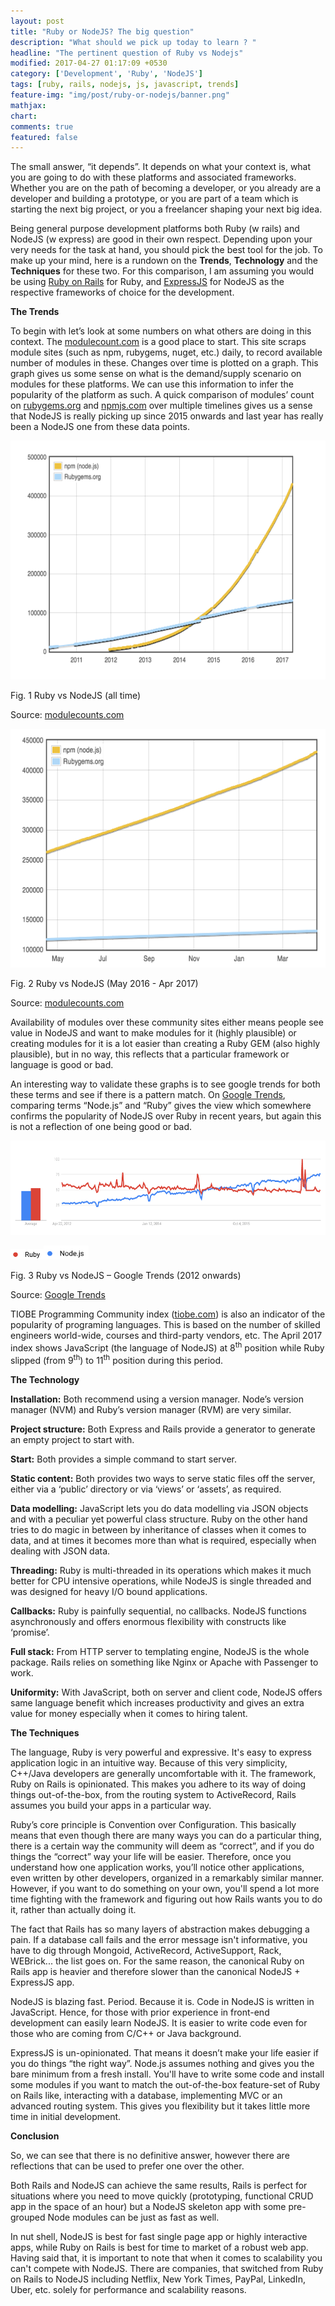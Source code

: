 ```yaml
---
layout: post
title: "Ruby or NodeJS? The big question"
description: "What should we pick up today to learn ? "
headline: "The pertinent question of Ruby vs Nodejs"
modified: 2017-04-27 01:17:09 +0530
category: ['Development', 'Ruby', 'NodeJS']
tags: [ruby, rails, nodejs, js, javascript, trends]
feature-img: "img/post/ruby-or-nodejs/banner.png"
mathjax: 
chart: 
comments: true
featured: false
---
```

The small answer, “it depends”. It depends on what your context is, what
you are going to do with these platforms and associated frameworks.
Whether you are on the path of becoming a developer, or you already are
a developer and building a prototype, or you are part of a team which is
starting the next big project, or you a freelancer shaping your next big
idea.

Being general purpose development platforms both Ruby (w rails) and
NodeJS (w express) are good in their own respect. Depending upon your
very needs for the task at hand, you should pick the best tool for the
job. To make up your mind, here is a rundown on the **Trends**,
**Technology** and the **Techniques** for these two. For this
comparison, I am assuming you would be using [Ruby on
Rails](http://rubyonrails.org/) for Ruby, and
[ExpressJS](https://expressjs.com/) for NodeJS as the respective
frameworks of choice for the development.

**The Trends**

To begin with let’s look at some numbers on what others are doing in
this context. The [modulecount.com](http://www.modulecounts.com/) is a
good place to start. This site scraps module sites (such as npm,
rubygems, nuget, etc.) daily, to record available number of modules in
these. Changes over time is plotted on a graph. This graph gives us some
sense on what is the demand/supply scenario on modules for these
platforms. We can use this information to infer the popularity of the
platform as such. A quick comparison of modules’ count on
[rubygems.org](https://rubygems.org/) and
[npmjs.com](https://www.npmjs.com/) over multiple timelines gives us a
sense that NodeJS is really picking up since 2015 onwards and last year
has really been a NodeJS one from these data points.

<img src="img/post/ruby-or-nodejs/node-ruby-modules.png" width="601" height="382" />

Fig. 1 Ruby vs NodeJS (all time)

Source: [modulecounts.com](http://www.modulecounts.com/)

<img src="img/post/ruby-or-nodejs/image1.tiff" width="601" height="382" />

Fig. 2 Ruby vs NodeJS (May 2016 - Apr 2017)

Source: [modulecounts.com](http://www.modulecounts.com/)

Availability of modules over these community sites either means people
see value in NodeJS and want to make modules for it (highly plausible)
or creating modules for it is a lot easier than creating a Ruby GEM
(also highly plausible), but in no way, this reflects that a particular
framework or language is good or bad.

An interesting way to validate these graphs is to see google trends for
both these terms and see if there is a pattern match. On [Google
Trends](https://trends.google.com/trends/), comparing terms “Node.js”
and “Ruby” gives the view which somewhere confirms the popularity of
NodeJS over Ruby in recent years, but again this is not a reflection of
one being good or bad.

<img src="img/post/ruby-or-nodejs/image2.tiff" width="601" height="151" />

<img src="img/post/ruby-or-nodejs/image3.png" width="53" height="17" /><img src="img/post/ruby-or-nodejs/image4.png" width="72" height="22" />

Fig. 3 Ruby vs NodeJS – Google Trends (2012 onwards)

Source: [Google Trends](https://trends.google.com/trends/)

TIOBE Programming Community index
([tiobe.com](https://www.tiobe.com/tiobe-index/)) is also an indicator
of the popularity of programing languages. This is based on the number
of skilled engineers world-wide, courses and third-party vendors, etc.
The April 2017 index shows JavaScript (the language of NodeJS) at
8<sup>th</sup> position while Ruby slipped (from 9<sup>th</sup>) to
11<sup>th</sup> position during this period.

**The Technology**

**Installation:** Both recommend using a version manager. Node’s version
manager (NVM) and Ruby’s version manager (RVM) are very similar.

**Project structure:** Both Express and Rails provide a generator to
generate an empty project to start with.

**Start:** Both provides a simple command to start server.

**Static content:** Both provides two ways to serve static files off the
server, either via a ‘public’ directory or via ‘views’ or ‘assets’, as
required.

**Data modelling:** JavaScript lets you do data modelling via JSON
objects and with a peculiar yet powerful class structure. Ruby on the
other hand tries to do magic in between by inheritance of classes when
it comes to data, and at times it becomes more than what is required,
especially when dealing with JSON data.

**Threading:** Ruby is multi-threaded in its operations which makes it
much better for CPU intensive operations, while NodeJS is single
threaded and was designed for heavy I/O bound applications.

**Callbacks:** Ruby is painfully sequential, no callbacks. NodeJS
functions asynchronously and offers enormous flexibility with constructs
like ‘promise’.

**Full stack:** From HTTP server to templating engine, NodeJS is the
whole package. Rails relies on something like Nginx or Apache with
Passenger to work.

**Uniformity:** With JavaScript, both on server and client code, NodeJS
offers same language benefit which increases productivity and gives an
extra value for money especially when it comes to hiring talent.

**The Techniques**

The language, Ruby is very powerful and expressive. It's easy to express
application logic in an intuitive way. Because of this very simplicity,
C++/Java developers are generally uncomfortable with it. The framework,
Ruby on Rails is opinionated. This makes you adhere to its way of doing
things out-of-the-box, from the routing system to ActiveRecord, Rails
assumes you build your apps in a particular way.

Ruby’s core principle is Convention over Configuration. This basically
means that even though there are many ways you can do a particular
thing, there is a certain way the community will deem as “correct”, and
if you do things the “correct” way your life will be easier. Therefore,
once you understand how one application works, you’ll notice other
applications, even written by other developers, organized in a
remarkably similar manner. However, if you want to do something on your
own, you'll spend a lot more time fighting with the framework and
figuring out how Rails wants you to do it, rather than actually doing
it.

The fact that Rails has so many layers of abstraction makes debugging a
pain. If a database call fails and the error message isn't informative,
you have to dig through Mongoid, ActiveRecord, ActiveSupport, Rack,
WEBrick... the list goes on. For the same reason, the canonical Ruby on
Rails app is heavier and therefore slower than the canonical NodeJS +
ExpressJS app.

NodeJS is blazing fast. Period. Because it is. Code in NodeJS is written
in JavaScript. Hence, for those with prior experience in front-end
development can easily learn NodeJS. It is easier to write code even for
those who are coming from C/C++ or Java background.

ExpressJS is un-opinionated. That means it doesn’t make your life easier
if you do things “the right way”. Node.js assumes nothing and gives you
the bare minimum from a fresh install. You'll have to write some code
and install some modules if you want to match the out-of-the-box
feature-set of Ruby on Rails like, interacting with a database,
implementing MVC or an advanced routing system. This gives you
flexibility but it takes little more time in initial development.

**Conclusion**

So, we can see that there is no definitive answer, however there are
reflections that can be used to prefer one over the other.

Both Rails and NodeJS can achieve the same results, Rails is perfect for
situations where you need to move quickly (prototyping, functional CRUD
app in the space of an hour) but a NodeJS skeleton app with some
pre-grouped Node modules can be just as fast as well.

In nut shell, NodeJS is best for fast single page app or highly
interactive apps, while Ruby on Rails is best for time to market of a
robust web app. Having said that, it is important to note that when it
comes to scalability you can't compete with NodeJS. There are companies,
that switched from Ruby on Rails to NodeJS including Netflix, New York
Times, PayPal, LinkedIn, Uber, etc. solely for performance and
scalability reasons.

